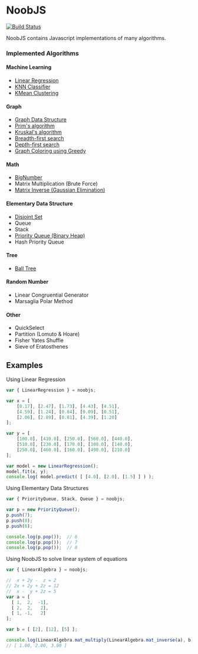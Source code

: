 # NoobJS

[![Build Status](https://travis-ci.org/invisal/noobjs.svg?branch=master)](https://travis-ci.org/invisal/noobjs)

NoobJS contains Javascript implementations of many algorithms.

### Implemented Algorithms

#### Machine Learning
- [Linear Regression](https://github.com/invisal/noobjs/wiki/Linear-Regression)
- [KNN Classifier](https://github.com/invisal/noobjs/wiki/Nearest-Neighbors-Classifier)
- [KMean Clustering](https://github.com/invisal/noobjs/wiki/KMean-Clustering)

#### Graph
- [Graph Data Structure](https://github.com/invisal/noobjs/wiki/Graph)
- [Prim's algorithm](https://github.com/invisal/noobjs/wiki/Graph)
- [Kruskal's algorithm](https://github.com/invisal/noobjs/wiki/Graph)
- [Breadth-first search](https://github.com/invisal/noobjs/wiki/Graph)
- [Depth-first search](https://github.com/invisal/noobjs/wiki/Graph)
- [Graph Coloring using Greedy](https://github.com/invisal/noobjs/wiki/Graph-Coloring)

#### Math
- [BigNumber](https://github.com/invisal/noobjs/wiki/Big-Number)
- Matrix Multiplication (Brute Force)
- [Matrix Inverse (Gaussian Elimination)](https://github.com/invisal/noobjs/wiki/Linear-Algebra#matrix-inverse)

#### Elementary Data Structure
- [Disjoint Set](https://github.com/invisal/noobjs/wiki/Disjoint-Set)
- Queue
- Stack
- [Priority Queue (Binary Heap)](https://github.com/invisal/noobjs/wiki/Priority-Queue)
- Hash Priority Queue

#### Tree
- [Ball Tree](https://github.com/invisal/noobjs/wiki/Ball-Tree)

#### Random Number
- Linear Congruential Generator
- Marsaglia Polar Method

#### Other
- QuickSelect
- Partition (Lomuto & Hoare)
- Fisher Yates Shuffle
- Sieve of Eratosthenes

## Examples

Using Linear Regression

```javascript
var { LinearRegression } = noobjs;

var x = [ 
    [0.17], [2.47], [1.73], [4.43], [4.51], 
    [4.59], [1.24], [0.84], [0.09], [0.51], 
    [2.06], [2.89], [0.81], [4.39], [1.20] 
];

var y = [ 
    [100.0], [410.0], [250.0], [560.0], [440.0], 
    [510.0], [230.0], [170.0], [100.0], [140.0], 
    [250.0], [460.0], [160.0], [490.0], [210.0] 
];

var model = new LinearRegression();
model.fit(x, y);
console.log( model.predict( [ [4.0], [2.0], [1.5] ] ) );
```

Using Elementary Data Structures

```javascript
var { PriorityQueue, Stack, Queue } = noobjs;

var p = new PriorityQueue();
p.push(7);
p.push(8);
p.push(6);

console.log(p.pop());  // 6
console.log(p.pop());  // 7
console.log(p.pop());  // 8
```

Using NoobJS to solve linear system of equations

```javascript
var { LinearAlgebra } = noobjs;

//  x + 2y -  z = 2
// 2x + 2y + 2z = 12
//  x -  y + 2z = 5
var a = [
  [ 1,  2,  -1],
  [ 2,  2,   2],
  [ 1, -1,   2]
];

var b = [ [2], [12], [5] ];

console.log(LinearAlgebra.mat_multiply(LinearAlgebra.mat_inverse(a), b));
// [ 1.00, 2.00, 3.00 ]
```
